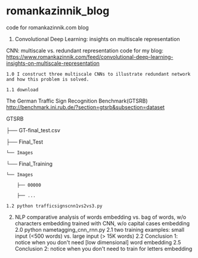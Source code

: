 # romankazinnik_blog

code for romankazinnik.com blog

1. Convolutional Deep Learning: insights on multiscale representation

CNN: multiscale vs. redundant representation code for 
my blog: https://www.romankazinnik.com/feed/convolutional-deep-learning-insights-on-multiscale-representation


    1.0 I construct three multiscale CNNs to illustrate redundant network and how this problem is solved.

    1.1 download
The German Traffic Sign Recognition Benchmark(GTSRB) http://benchmark.ini.rub.de/?section=gtsrb&subsection=dataset

GTSRB

├── GT-final_test.csv

├── Final_Test

    └── Images

└── Final_Training

    └── Images
    
        ├── 00000
        
        ├── ...

    1.2 python trafficsignscnn1vs2vs3.py
    
2. NLP comparative analysis of words embedding vs. bag of words, w/o characters  embedding trained with CNN, w/o capital cases embedding
    2.0 python nametagging_cnn_rnn.py
    2.1 two training examples: small input (<500 words) vs. large input (> 15K words)
    2.2 Conclusion 1: notice when you don't need [low dimensional] word embedding 
    2.5 Conclusion 2: notice when you don't need to train for letters embedding
    
  
